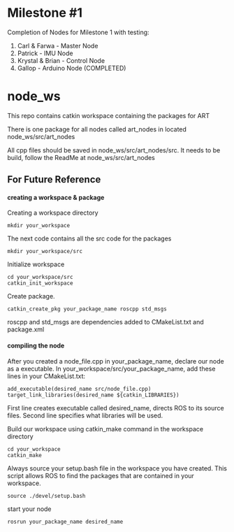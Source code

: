 # Milestone #1
Completion of Nodes for Milestone 1 with testing:
  1) Carl & Farwa - Master Node
  2) Patrick - IMU Node 
  3) Krystal & Brian - Control Node
  4) Gallop - Arduino Node (COMPLETED)

# node_ws

This repo contains catkin workspace containing the packages for ART

There is one package for all nodes called art_nodes in located node_ws/src/art_nodes

All cpp files should be saved in node_ws/src/art_nodes/src. It needs to be build, follow the ReadMe at node_ws/src/art_nodes

## For Future Reference

#### creating a workspace & package

Creating a workspace directory

`mkdir your_workspace`

The next code contains all the src code for the packages

`mkdir your_workspace/src`

Initialize workspace

`cd your_workspace/src`  
`catkin_init_workspace`

Create package. 

`catkin_create_pkg your_package_name roscpp std_msgs`

roscpp and std_msgs are dependencies added to CMakeList.txt and package.xml


#### compiling the node

After you created a node\_file.cpp in your\_package\_name, declare our node as a executable. In your\_workspace/src/your\_package\_name, add these lines in your CMakeList.txt:

`add_executable(desired_name src/node_file.cpp)`  
`target_link_libraries(desired_name ${catkin_LIBRARIES})`  

First line creates executable called desired_name, directs ROS to its source files. Second line specifies what libraries will be used.  

Build our workspace using catkin\_make command in the workspace directory

`cd your_workspace`  
`catkin_make`

Always source your setup.bash file in the workspace you have created. This script allows ROS to find the packages that are contained in your workspace.  

`source ./devel/setup.bash` 

start your node  

`rosrun your_package_name desired_name`



